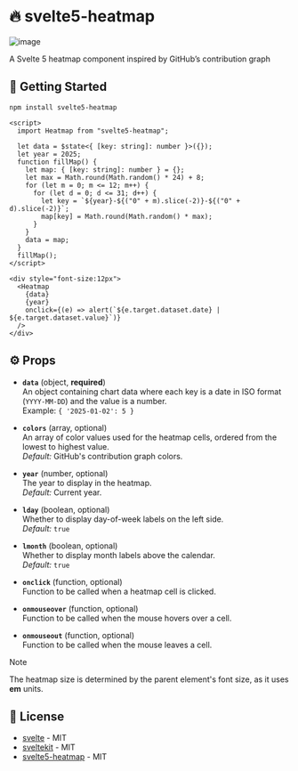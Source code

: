# 🔥 svelte5-heatmap

![image](https://github.com/user-attachments/assets/f1ada592-c3ac-445f-a664-558010203500)

A Svelte 5 heatmap component inspired by GitHub’s contribution graph

## 🚀 Getting Started

```
npm install svelte5-heatmap
```

```svelte
<script>
  import Heatmap from "svelte5-heatmap";

  let data = $state<{ [key: string]: number }>({});
  let year = 2025;
  function fillMap() {
    let map: { [key: string]: number } = {};
    let max = Math.round(Math.random() * 24) + 8;
    for (let m = 0; m <= 12; m++) {
      for (let d = 0; d <= 31; d++) {
        let key = `${year}-${("0" + m).slice(-2)}-${("0" + d).slice(-2)}`;
        map[key] = Math.round(Math.random() * max);
      }
    }
    data = map;
  }
  fillMap();
</script>

<div style="font-size:12px">
  <Heatmap
    {data}
    {year}
    onclick={(e) => alert(`${e.target.dataset.date} | ${e.target.dataset.value}`)}
  />
</div>
```
## ⚙️ Props

-   **`data`** (object, **required**)  
    An object containing chart data where each key is a date in ISO format (`YYYY-MM-DD`) and the value is a number.  
    Example: `{ '2025-01-02': 5 }`

-   **`colors`** (array, optional)  
    An array of color values used for the heatmap cells, ordered from the lowest to highest value.  
    _Default:_ GitHub's contribution graph colors.
    
-   **`year`** (number, optional)  
    The year to display in the heatmap.  
    _Default:_ Current year.
    
-   **`lday`** (boolean, optional)  
    Whether to display day-of-week labels on the left side.  
    _Default:_ `true`
    
-   **`lmonth`** (boolean, optional)  
    Whether to display month labels above the calendar.  
    _Default:_ `true`
    
-   **`onclick`** (function, optional)  
    Function to be called when a heatmap cell is clicked.
    
-   **`onmouseover`** (function, optional)  
    Function to be called when the mouse hovers over a cell.
    
-   **`onmouseout`** (function, optional)  
    Function to be called when the mouse leaves a cell.

> [!NOTE]
> The heatmap size is determined by the parent element's font size, as it uses **em** units.

## 📜 License

- [svelte](https://github.com/sveltejs/svelte) - MIT
- [sveltekit](https://github.com/sveltejs/kit) - MIT
- [svelte5-heatmap](https://github.com/FelipeIzolan/svelte5-heatmap) - MIT
